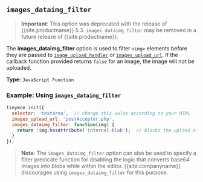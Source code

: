 ## `images_dataimg_filter`

> **Important**: This option was deprecated with the release of {{site.productname}} 5.3. `images_dataimg_filter` may be removed in a future release of {{site.productname}}.

The **images_dataimg_filter** option is used to filter `<img>` elements before they are passed to [`image_upload_handler`]({{site.baseurl}}/configure/file-image-upload/#images_upload_handler) or [`images_upload_url`]({{site.baseurl}}/configure/file-image-upload/#images_upload_url). If the callback function provided returns `false` for an image, the image will not be uploaded.

**Type:** `JavaScript Function`

### Example: Using `images_dataimg_filter`

```js
tinymce.init({
  selector: 'textarea',  // change this value according to your HTML
  images_upload_url: 'postAcceptor.php',
  images_dataimg_filter: function(img) {
    return !img.hasAttribute('internal-blob');  // blocks the upload of <img> elements with the attribute "internal-blob".
  }
});
```

> **Note**: The `images_dataimg_filter` option can also be used to specify a filter predicate function for disabling the logic that converts base64 images into blobs while within the editor. {{site.companyname}} discourages using `images_dataimg_filter` for this purpose.